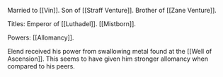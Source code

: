 Married to [[Vin]].
Son of [[Straff Venture]].
Brother of [[Zane Venture]].

Titles: Emperor of [[Luthadel]]. [[Mistborn]].

Powers: [[Allomancy]].

Elend received his power from swallowing metal found at the [[Well of Ascension]]. This seems to have given him stronger allomancy when compared to his peers.